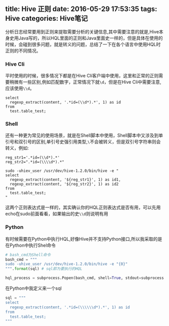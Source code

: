 title: Hive 正则
date: 2016-05-29 17:53:35
tags: Hive
categories: Hive笔记
---
分析日志经常要用到正则来提取需要分析的关键信息,其中需要注意的就是,Hive本身史用Java写的，所以HQL里面的正则和Java里面史一样的，但是具体在使用的时候，会碰到很多问题，就是转义的问题，总结了一下在各个语言中使用HQL时正则的不同情况。

### Hive Cli
平时使用的时候，很多情况下都是在Hive Cli客户端中使用，这里和正常的正则需要稍微有一些区别,例如匹配数字，正常情况下就`\d`，但是在Hive Cli中需要注意,应该使用`\\d`。
```
select
  regexp_extract(content, '.*id=(\\d*).*', 1) as id 
from
  test.table_test;
```
  
### Shell
还有一种更为常见的使用场景，就是在Shell脚本中使用，Shell脚本中又涉及到单引号和双引号的区别,单引号史强引用类型,`\`不会被转义，但是双引号字符串则会转义，例如:
```
reg_str1='.*id=(\\d*).*'
reg_str2=".*id=(\\\\d*).*"

sudo -uhiev_user /usr/dev/hive-1.2.0/bin/hive -e "
select
  regexp_extract(content, '${reg_str1}', 1) as id1, 
  regexp_extract(content, '${reg_str2}', 1) as id2 
from
  test.table_test;
"
```
这两个正则表达式是一样的，其实确认你的HQL正则表达式是否有用，可以先用echo在sudo前面看看，如果输出的史`\\d`则说明有用

### Python
有时候需要在Python中执行HQL,好像Hive并不支持Python接口,所以我采取的是在Python中执行Shel命令
```python
# bash_cmd为Shell命令
bash_cmd = """
sudo -uhive_user /usr/dev/hive-1.2.0/bin/hive -e "{0}"
""".format(sql)	# sql即为要执行的HQL

hql_process = subprocess.Popen(bash_cmd, shell=True, stdout=subprocess.PIPE, stderr=subprocess.STDOUT)
```
在Python中我定义来一个sql
```python
sql = """
select
  regexp_extract(content, '.*id=(\\\\\\d*).*', 1) as id 
from
  test.table_test;
"""
```

